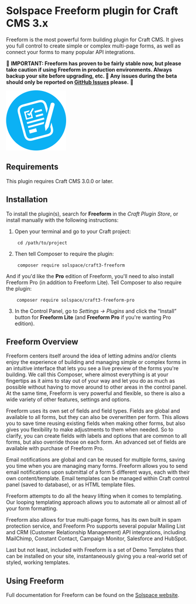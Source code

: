 # Solspace Freeform plugin for Craft CMS 3.x

Freeform is the most powerful form building plugin for Craft CMS. It gives you full control to create simple or complex multi-page forms, as well as connect your forms to many popular API integrations.

🚨 **IMPORTANT: Freeform has proven to be fairly stable now, but please take caution if using Freeform in production environments. Always backup your site before upgrading, etc. 🐛 Any issues during the beta should only be reported on [GitHub Issues](https://github.com/solspace/craft3-freeform/issues) please.** 🚨

![Screenshot](src/icon.svg)

## Requirements

This plugin requires Craft CMS 3.0.0 or later.

## Installation

To install the plugin(s), search for **Freeform** in the *Craft Plugin Store*, or install manually with the following instructions:

1. Open your terminal and go to your Craft project:

        cd /path/to/project

2. Then tell Composer to require the plugin:

        composer require solspace/craft3-freeform

And if you'd like the **Pro** edition of Freeform, you'll need to also install Freeform Pro (in addition to Freeform Lite). Tell Composer to also require the plugin:

        composer require solspace/craft3-freeform-pro

3. In the Control Panel, go to *Settings → Plugins* and click the “Install” button for **Freeform Lite** (and **Freeform Pro** if you're wanting Pro edition).

## Freeform Overview

Freeform centers itself around the idea of letting admins and/or clients enjoy the experience of building and managing simple or complex forms in an intuitive interface that lets you see a live preview of the forms you're building. We call this Composer, where almost everything is at your fingertips as it aims to stay out of your way and let you do as much as possible without having to move around to other areas in the control panel. At the same time, Freeform is very powerful and flexible, so there is also a wide variety of other features, settings and options.

Freeform uses its own set of fields and field types. Fields are global and available to all forms, but they can also be overwritten per form. This allows you to save time reusing existing fields when making other forms, but also gives you flexibility to make adjustments to them when needed. So to clarify, you can create fields with labels and options that are common to all forms, but also override those on each form. An advanced set of fields are available with purchase of Freeform Pro.

Email notifications are global and can be reused for multiple forms, saving you time when you are managing many forms. Freeform allows you to send email notifications upon submittal of a form 5 different ways, each with their own content/template. Email templates can be managed within Craft control panel (saved to database), or as HTML template files.

Freeform attempts to do all the heavy lifting when it comes to templating. Our looping templating approach allows you to automate all or almost all of your form formatting.

Freeform also allows for true multi-page forms, has its own built in spam protection service, and Freeform Pro supports several popular Mailing List and CRM (Customer Relationship Management) API integrations, including MailChimp, Constant Contact, Campaign Monitor, Salesforce and HubSpot.

Last but not least, included with Freeform is a set of Demo Templates that can be installed on your site, instantaneously giving you a real-world set of styled, working templates.


## Using Freeform

Full documentation for Freeform can be found on the [Solspace website](https://solspace.com/craft/freeform/docs).
